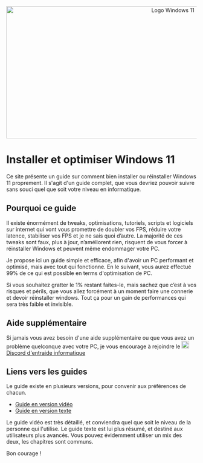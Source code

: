 <center> <img src="https://i.imgur.com/lVuDunL.png" height="350" width="866" id="img-header" alt="Logo Windows 11"> </center>


# Installer et optimiser Windows 11

Ce site présente un guide sur comment bien installer ou réinstaller Windows 11 proprement. Il s'agit d'un guide complet, que vous devriez pouvoir suivre sans souci quel que soit votre niveau en informatique.

## Pourquoi ce guide
Il existe énormément de tweaks, optimisations, tutoriels, scripts et logiciels sur internet qui vont vous promettre de doubler vos FPS, réduire votre latence, stabiliser vos FPS et je ne sais quoi d’autre. La majorité de ces tweaks sont faux, plus à jour, n’améliorent rien, risquent de vous forcer à réinstaller Windows et peuvent même endommager votre PC. 

Je propose ici un guide simple et efficace, afin d'avoir un PC performant et optimisé, mais avec tout qui fonctionne. En le suivant, vous aurez effectué 99% de ce qui est possible en terms d'optimisation de PC.


Si vous souhaitez gratter le 1% restant faites-le, mais sachez que c’est à vos risques et périls, que vous allez forcément à un moment faire une connerie et devoir réinstaller windows. Tout ça pour un gain de performances qui sera très faible et invisible.

## Aide supplémentaire
Si jamais vous avez besoin d'une aide supplémentaire ou que vous avez un problème quelconque avec votre PC, je vous encourage à rejoindre le [<img src="https://i.imgur.com/b8g1o9k.png" width="20" height="20" alt="Logo discord" class="img-logo-discord">Discord d'entraide informatique](https://discord.gg/informatique )

## Liens vers les guides

Le guide existe en plusieurs versions, pour convenir aux préférences de chacun.

- [Guide en version vidéo](https://installerwindows.fr/videos)
- [Guide en version texte](https://installerwindows.fr/texte)

Le guide vidéo est très détaillé, et conviendra quel que soit le niveau de la personne qui l'utilise.
Le guide texte est lui plus résumé, et destiné aux utilisateurs plus avancés. Vous pouvez évidemment utiliser un mix des deux, les chapitres sont communs.

Bon courage !

